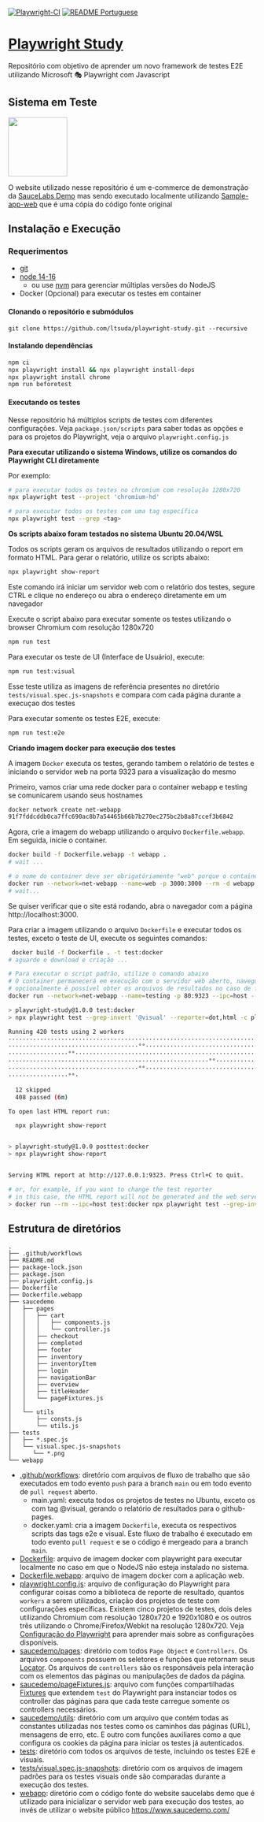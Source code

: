 [![Playwright-CI](https://github.com/ltsuda/playwright-study/actions/workflows/main.yml/badge.svg)](https://github.com/ltsuda/playwright-study/actions/workflows/main.yml) [![README Portuguese](https://img.shields.io/badge/README-Portuguese-blue)](https://github.com/ltsuda/playwright-study/blob/main/README-ptbr.md)

# [Playwright Study](https://playwright.dev/)

Repositório com objetivo de aprender um novo framework de testes E2E utilizando Microsoft 🎭 Playwright com Javascript

## Sistema em Teste

<a href="https://www.saucedemo.com/">
<img src="https://www.saucedemo.com/static/media/Login_Bot_graphic.20658452.png" width=120>
</a>

O website utilizado nesse repositório é um e-commerce de demonstração da [SauceLabs Demo](https://www.saucedemo.com/) mas sendo executado localmente utilizando [Sample-app-web](https://github.com/ltsuda/sample-app-web) que é uma cópia do código fonte original

## Instalação e Execução

### Requerimentos

-   [git](https://git-scm.com/downloads)
-   [node 14-16](https://nodejs.org/en/)
    -   ou use [nvm](https://github.com/nvm-sh/nvm) para gerenciar múltiplas versões do NodeJS
-   Docker (Opcional) para executar os testes em container

#### Clonando o repositório e submódulos

```text
git clone https://github.com/ltsuda/playwright-study.git --recursive
```

#### Instalando dependências

```bash
npm ci
npx playwright install && npx playwright install-deps
npx playwright install chrome
npm run beforetest
```

#### Executando os testes

Nesse repositório há múltiplos scripts de testes com diferentes configurações. Veja `package.json/scripts` para saber todas as opções e para os projetos do Playwright, veja o arquivo `playwright.config.js`

**Para executar utilizando o sistema Windows, utilize os comandos do Playwright CLI diretamente**

Por exemplo:

```bash
# para executar todos os testes no chromium com resolução 1280x720
npx playwright test --project 'chromium-hd'

# para executar todos os testes com uma tag específica
npx playwright test --grep <tag>
```

**Os scripts abaixo foram testados no sistema Ubuntu 20.04/WSL**

Todos os scripts geram os arquivos de resultados utilizando o report em formato HTML. Para gerar o relatório, utilize os scripts abaixo:

```bash
npx playwright show-report
```

Este comando irá iniciar um servidor web com o relatório dos testes, segure CTRL e clique no endereço ou abra o endereço diretamente em um navegador

Execute o script abaixo para executar somente os testes utilizando o browser Chromium com resolução 1280x720

```bash
npm run test
```

Para executar os teste de UI (Interface de Usuário), execute:

```bash
npm run test:visual
```

Esse teste utiliza as imagens de referência presentes no diretório `tests/visual.spec.js-snapshots` e compara com cada página durante a execuçao dos testes

Para executar somente os testes E2E, execute:

```bash
npm run test:e2e
```

**Criando imagem docker para execução dos testes**

A imagem `Docker` executa os testes, gerando tambem o relatório de testes e iniciando o servidor web na porta 9323 para a visualização do mesmo

Primeiro, vamos criar uma rede docker para o container webapp e testing se comunicarem usando seus hostnames

```bash
docker network create net-webapp
91f7fddcddb0ca7ffc690ac8b7a54465b66b7b270ec275bc2b8a87ccef3b6842
```

Agora, crie a imagem do webapp utilizando o arquivo `Dockerfile.webapp`. Em seguida, inicie o container.

```bash
docker build -f Dockerfile.webapp -t webapp .
# wait ...

# o nome do container deve ser obrigatóriamente "web" porque o container de testes utiliza esse nome para acessar a aplcação web
docker run --network=net-webapp --name=web -p 3000:3000 --rm -d webapp
# wait...
```

Se quiser verificar que o site está rodando, abra o navegador com a página http://localhost:3000.

Para criar a imagem utilizando o arquivo `Dockerfile` e executar todos os testes, exceto o teste de UI, execute os seguintes comandos:

```bash
 docker build -f Dockerfile . -t test:docker
# aguarde o download e criação ...

# Para executar o script padrão, utilize o comando abaixo
# O container permanecerá em execução com o servidor web aberto, navegue para o endereço http://localhost para visualizar o relatório dos testes e pressione CTRL+C para desligar o servidor e remover o container
# opcionalmente é possível obter os arquivos de resultados no caso de falhas em alguns testes, basta montar um volume local interligado ao container utilizando o parametro "-v /fullpath:/tester"
docker run --network=net-webapp --name=testing -p 80:9323 --ipc=host --rm test:docker

> playwright-study@1.0.0 test:docker
> npx playwright test --grep-invert '@visual' --reporter=dot,html -c playwright.config-docker.js ||:

Running 420 tests using 2 workers
················································································
·····································°°·········································
·················°°··························································°·°
·························································°°·····················
·····································°°·········································
·················°°·

  12 skipped
  408 passed (6m)

To open last HTML report run:

  npx playwright show-report


> playwright-study@1.0.0 posttest:docker
> npx playwright show-report


Serving HTML report at http://127.0.0.1:9323. Press Ctrl+C to quit.

# or, for example, if you want to change the test reporter
# in this case, the HTML report will not be generated and the web server will not run
> docker run --rm --ipc=host test:docker npx playwright test --grep-invert '@visual' --project 'chromium-hd' --reporter=list
```

## Estrutura de diretórios

```text
.
├── .github/workflows
├── README.md
├── package-lock.json
├── package.json
├── playwright.config.js
├── Dockerfile
├── Dockerfile.webapp
├── saucedemo
│   ├── pages
│   │   ├── cart
│   │   │   ├── components.js
│   │   │   └── controller.js
│   │   ├── checkout
│   │   ├── completed
│   │   ├── footer
│   │   ├── inventory
│   │   ├── inventoryItem
│   │   ├── login
│   │   ├── navigationBar
│   │   ├── overview
│   │   ├── titleHeader
│   │   └── pageFixtures.js
│   │
│   └── utils
│       ├── consts.js
│       └── utils.js
├── tests
│   ├── *.spec.js
│   └── visual.spec.js-snapshots
│      └── *.png
└── webapp
```

-   [.github/workflows](https://github.com/ltsuda/playwright-study/tree/main/.github/workflows): diretório com arquivos de fluxo de trabalho que são executados em todo evento `push` para a branch `main` ou em todo evento de `pull request` aberto.
    -   main.yaml: executa todos os projetos de testes no Ubuntu, exceto os com tag @visual, gerando o relatório de resultados para o github-pages.
    -   docker.yaml: cria a imagem `Dockerfile`, executa os respectivos scripts das tags e2e e visual. Este fluxo de trabalho é executado em todo evento `pull request` e se o código é mergeado para a branch `main`.
-   [Dockerfile](https://github.com/ltsuda/playwright-study/blob/main/Dockerfile): arquivo de imagem docker com playwright para executar localmente no caso em que o NodeJS não esteja instalado no sistema.
-   [Dockerfile.webapp](https://github.com/ltsuda/playwright-study/blob/main/Dockerfile.webapp): arquivo de imagem docker com a aplicação web.
-   [playwright.config.js](https://github.com/ltsuda/playwright-study/blob/main/playwright.config.js): arquivo de configuração do Playwright para configurar coisas como a biblioteca de reporte de resultado, quantos `workers` a serem utilizados, criação dos projetos de teste com configurações específicas. Existem cinco projetos de testes, dois deles utilizando Chromium com resolução 1280x720 e 1920x1080 e os outros três utilizando o Chrome/Firefox/Webkit na resolução 1280x720. Veja [Configuração do Playwright](https://playwright.dev/docs/test-configuration) para aprender mais sobre as configurações disponíveis.
-   [saucedemo/pages](https://github.com/ltsuda/playwright-study/tree/main/saucedemo/pages): diretório com todos `Page Object` e `Controllers`. Os arquivos `components` possuem os seletores e funções que retornam seus [Locator](https://playwright.dev/docs/api/class-locator). Os arquivos de `controllers` são os responsáveis pela interação com os elementos das páginas ou manipulações de dados da página.
-   [saucedemo/pageFixtures.js](https://github.com/ltsuda/playwright-study/blob/main/saucedemo/pages/pageFixtures.js): arquivo com funções compartilhadas [Fixtures](https://playwright.dev/docs/test-fixtures) que extendem `test` do Playwright para instanciar todos os controller das páginas para que cada teste carregue somente os controllers necessários.
-   [saucedemo/utils](https://github.com/ltsuda/playwright-study/tree/main/saucedemo/utils): diretório com um arquivo que contém todas as constantes utilizadas nos testes como os caminhos das páginas (URL), mensagens de erro, etc. E outro com funções auxiliares como a que configura os cookies da página para iniciar os testes já autenticados.
-   [tests](https://github.com/ltsuda/playwright-study/tree/main/tests): diretório com todos os arquivos de teste, incluindo os testes E2E e visuais.
-   [tests/visual.spec.js-snapshots](https://github.com/ltsuda/playwright-study/tree/main/tests/visual.spec.js-snapshots): diretório com os arquivos de imagem padrões para os testes visuais onde são comparadas durante a execução dos testes.
-   [webapp](https://github.com/ltsuda/playwright-study/tree/main/webapp): diretório com o código fonte do website saucelabs demo que é utilizado para inicializar o servidor web para execução dos testes, ao invés de utilizar o website público https://www.saucedemo.com/
